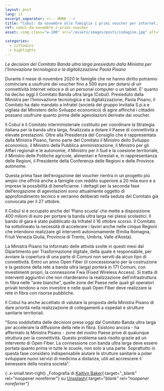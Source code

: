 ```yaml
---
layout: post
lang: it
excerpt_separator: <!-- MORE -->
title: "Cobul: da novembre alle famiglie i primi voucher per internet, pc e tablet"
ref: cobul-da-novembre-i-primi-voucher
asset: <img class="w-100" src="/assets/images/posts/indagine.jpg" alt="Cobul da novembre alle famiglie i primi voucher per internet, pc e tablet"/>

categories:
  - cittadini
  - highlights
---
```


_Le decisioni del Comitato Banda ultra larga presieduto dalla Ministra per l'Innovazione tecnologica e la digitalizzazione Paola Pisano_

<!-- MORE -->

Durante il mese di novembre 2020 le famiglie che ne hanno diritto potranno cominciare a usufruire dei voucher fino a 500 euro per dotarsi di un connettività Internet veloce e di un personal computer o un tablet. E’ quanto ha deciso oggi il Comitato Banda ultra larga (Cobul). Presieduto dalla Ministra per l’Innovazione tecnologica e la digitalizzazione, Paola Pisano, il Comitato ha dato mandato a Infratel (società del gruppo Invitalia S.p.a e vigilata dal Ministero dello Sviluppo economico) di agire affinché i cittadini possano usufruire quanto prima delle agevolazioni derivate dai voucher.  

Il Cobul è il Comitato interministeriale costituito per coordinare la Strategia italiana per la banda ultra larga, finalizzata a dotare il Paese di connettività a elevate prestazioni. Oltre alla Presidenza del Consiglio che è rappresentata dalla Ministra Pisano, fanno parte del Comitato il Ministro dello Sviluppo economico, il Ministro della Pubblica amministrazione, il Ministro per gli Affari regionali e le autonomie, il Ministro per il Sud e la coesione territoriale, il Ministro delle Politiche agricole, alimentari e forestali e, in rappresentanza delle Regioni, il Presidente della Conferenza delle Regioni e delle Province autonome.  

Questa prima fase dell’erogazione dei voucher rientra in un progetto più ampio che offrirà anche a famiglie con reddito superiore a 20 mila euro e a imprese la possibilità di beneficiarne. I dettagli per la seconda fase dell’erogazione di agevolazioni sono attualmente oggetto di approfondimento tecnico e verranno deliberati nella seduta del Comitato già convocata per il 27 ottobre.  

Il Cobul si è occupato anche del ‘Piano scuola’ che mette a disposizione 400 milioni di euro per portare la banda ultra larga nei plessi scolastici. Il bando di gara è stato pubblicato da Infratel il 16 ottobre scorso. Il Comitato ha sottolineato la necessità di accelerare i lavori anche nelle cinque Regioni che intendono realizzare gli interventi autonomamente (Emilia Romagna, Friuli Venezia Giulia, Provincia di Trento, Umbria, Valle d’Aosta).  

La Ministra Pisano ha informato delle attività svolte in questi mesi dal Dipartimento per Trasformazione digitale, della quale è responsabile, per avviare la copertura di una parte di Comuni non serviti da alcun tipo di connettività. Entro un anno Open Fiber (il concessionario per la costruzione e la gestione della rete a banda ultra larga) porterà in 171 Comuni, con investimenti propri, la connessione Fwa (Fixed Wireless Access). Si tratta di interventi aggiuntivi che non ritarderanno la realizzazione dell’infrastruttura in fibra nelle “aree bianche”, quelle zone del Paese nelle quali gli operatori privati tendono a non investire e nelle quali Open Fiber deve realizzare la rete in fibra con risorse pubbliche.  

Il Cobul ha anche accettato di valutare la proposta della Ministra Pisano di dare priorità nella realizzazione di collegamenti a ospedali e strutture sanitarie territoriali.  

"Sono soddisfatta delle decisioni prese oggi dal Comitato Banda ultra larga per accelerare la diffusione della rete in fibra. Esistono ancora - ha affermato la Ministra Pisano - zone del nostro Paese prive di qualunque struttura per la connettività. Questo problema sarà risolto grazie ad un intervento di Open Fiber. La connessione con banda ultra larga deve essere portata quanto prima in tutte le scuole, non solo a una parte. Soprattutto in questa fase considero indispensabile aiutare le strutture sanitarie a poter sviluppare nuovi servizi di medicina a distanza, utili ad accrescere il benessere della nostra società".  

{:.x-small.text-right}
_Fotografia di [Kaitlyn Baker](https://unsplash.com/@kaitlynbaker?utm_source=unsplash&utm_medium=referral&utm_content=creditCopyText){:target="_blank" rel="noopener noreferrer"} su [Unsplash](https://unsplash.com/photos/vZJdYl5JVXY){:target="_blank" rel="noopener noreferrer"}_
